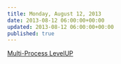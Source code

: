 ```yaml
---
title: Monday, August 12, 2013
date: 2013-08-12 06:00:00+00:00
updated: 2013-08-12 06:00:00+00:00
published: true
---
```


[Multi-Process LevelUP](/multi-process-levelup/)

